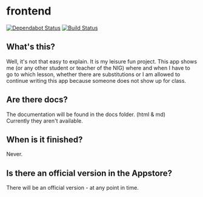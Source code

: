 # frontend

[![Dependabot Status](https://api.dependabot.com/badges/status?host=github&repo=vpapp-team/frontend)](https://app.dependabot.com/accounts/vpapp-team/#frontend)
[![Build Status](https://travis-ci.com/vpapp-team/frontend.svg?branch=master)](https://travis-ci.com/vpapp-team/frontend)

## What's this?

Well, it's not that easy to explain. It is my leisure fun project.
This app shows me (or any other student or teacher of the NIG) where
and when I have to go to which lesson, whether there are substitutions
or I am allowed to continue writing this app because someone does not
show up for class.


## Are there docs?

The documentation will be found in the docs folder. (html & md)  
Currently they aren't available.


## When is it finished?

Never.


## Is there an official version in the Appstore?

There will be an official version - at any point in time.
